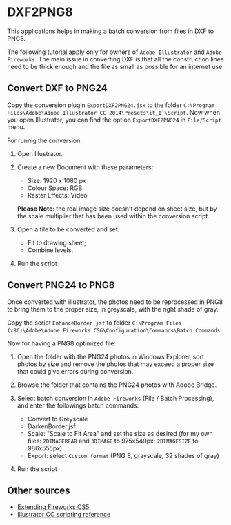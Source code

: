 # DXF2PNG8
This applications helps in making a batch conversion from files in DXF to PNG8.

The following tutorial apply only for owners of `Adobe Illustrator` and `Adobe Fireworks`.
The main issue in converting DXF is that all the construction lines need to be thick enough and the file as small as possible for an internet use.

Convert DXF to PNG24
--------------------
Copy the conversion plugin `ExportDXF2PNG24.jsx` to the folder `C:\Program Files\Adobe\Adobe Illustrator CC 2014\Presets\it_IT\Script`. 
Now when you open Illustrator, you can find the option `ExportDXF2PNG24` in `File/Script` menu.

For runnig the conversion:

1. Open Illustrator.
2. Create a new Document with these parameters:
   
   * Size: 1920 x 1080 px
   * Colour Space: RGB
   * Raster Effects: Video
    
   **Please Note**: the real image size doesn't depend on sheet size, but by the scale multiplier that has been used within the conversion script.

2. Open a file to be converted and set:

    * Fit to drawing sheet;
    * Combine levels.

3. Run the script

Convert PNG24 to PNG8
---------------------
Once converted with illustrator, the photos need to be reprocessed in PNG8 to bring them to the proper size, in greyscale, with the right shade of gray.

Copy the script `EnhanceBorder.jsf` to folder `C:\Program Files (x86)\Adobe\Adobe Fireworks CS6\Configuration\Commands\Batch Commands`.

Now for having a PNG8 optimized file: 

1. Open the folder with the PNG24 photos in Windows Explorer, sort photos by size and remove the photos that may exceed a proper size that could give errors during conversion.

2. Browse the folder that contains the PNG24 photos with Adobe Bridge.

3. Select batch conversion in `Adobe Fireworks` (File / Batch Processing), and enter the followings batch commands: 
    
    * Convert to Greyscale
    * DarkenBorder.jsf
    * Scale: "Scale to Fit Area" and set the size as desired 
      (for my own files: `2DIMAGEREAR` and `3DIMAGE` to 975x549px; `2DIMAGESIZE` to 986x555px)
    * Export: select `Custom format` (PNG 8, grayscale, 32 shades of gray)
 
4. Run the script

Other sources
-------------
*	[Extending Fireworks CS5](http://help.adobe.com/en_US/fireworks/cs/extend/fireworks_cs5_extending.pdf)
*	[Illustrator CC scripting reference](http://wwwimages.adobe.com/content/dam/Adobe/en/devnet/pdf/illustrator/scripting/CC/Illustrator%20Scripting%20Reference%20-%20JavaScript.pdf)



